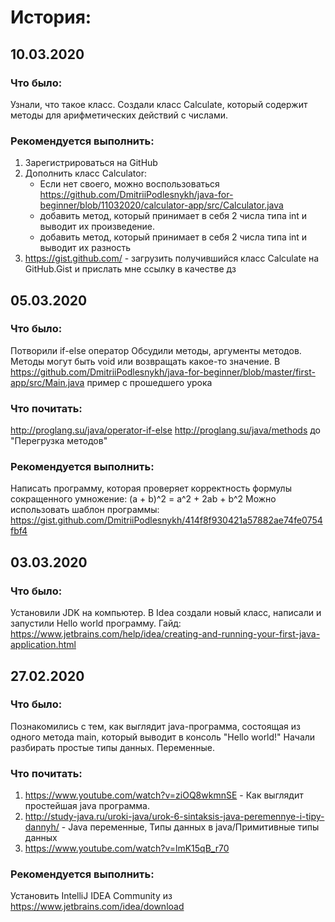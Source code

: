 # История:

## 10.03.2020
### Что было:
Узнали, что такое класс. Создали класс Calculate, который содержит методы для арифметических действий с числами.

### Рекомендуется выполнить:
1. Зарегистрироваться на GitHub
1. Дополнить класс Calculator: 
    * Если нет своего, можно воспользоваться https://github.com/DmitriiPodlesnykh/java-for-beginner/blob/11032020/calculator-app/src/Calculator.java
    * добавить метод, который принимает в себя 2 числа типа int и выводит их произведение. 
    * добавить метод, который принимает в себя 2 числа типа int и выводит их разность
1. https://gist.github.com/ - загрузить получившийся класс Calculate на GitHub.Gist и прислать мне ссылку в качестве дз

## 05.03.2020
### Что было:
Потворили if-else оператор
Обсудили методы, аргументы методов. Методы могут быть void или возвращать какое-то значение.
В https://github.com/DmitriiPodlesnykh/java-for-beginner/blob/master/first-app/src/Main.java пример c прошедшего урока

### Что почитать:
http://proglang.su/java/operator-if-else
http://proglang.su/java/methods до "Перегрузка методов"

### Рекомендуется выполнить:
Написать программу, которая проверяет корректность формулы сокращенного умножение: 
(a + b)^2 = a^2 + 2ab + b^2
Можно использовать шаблон программы:
https://gist.github.com/DmitriiPodlesnykh/414f8f930421a57882ae74fe0754fbf4

## 03.03.2020
### Что было:
Установили JDK на компьютер. В Idea создали новый класс, написали и запустили Hello world программу.
Гайд: https://www.jetbrains.com/help/idea/creating-and-running-your-first-java-application.html

## 27.02.2020
### Что было: 
Познакомились с тем, как выглядит java-программа, состоящая из одного метода main, который выводит в консоль "Hello world!"
Начали разбирать простые типы данных. Переменные.

### Что почитать:
1. https://www.youtube.com/watch?v=ziOQ8wkmnSE - Как выглядит простейшая java программа.
1. http://study-java.ru/uroki-java/urok-6-sintaksis-java-peremennye-i-tipy-dannyh/ - Java переменные, Типы данных в java/Примитивные типы данных
1. https://www.youtube.com/watch?v=lmK15qB_r70

### Рекомендуется выполнить:
Установить IntelliJ IDEA Community из https://www.jetbrains.com/idea/download 
